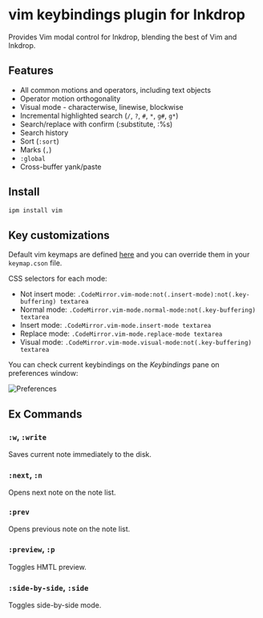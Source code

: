 # vim keybindings plugin for Inkdrop

Provides Vim modal control for Inkdrop, blending the best of Vim and Inkdrop.

## Features

 * All common motions and operators, including text objects
 * Operator motion orthogonality
 * Visual mode - characterwise, linewise, blockwise
 * Incremental highlighted search (`/`, `?`, `#`, `*`, `g#`, `g*`)
 * Search/replace with confirm (:substitute, :%s)
 * Search history
 * Sort (`:sort`)
 * Marks (`,`)
 * `:global`
 * Cross-buffer yank/paste

## Install

```sh
ipm install vim
```

## Key customizations

Default vim keymaps are defined [here](https://github.com/inkdropapp/inkdrop-vim/blob/master/keymaps/vim.json) and you can override them in your `keymap.cson` file.

CSS selectors for each mode:

 * Not insert mode: `.CodeMirror.vim-mode:not(.insert-mode):not(.key-buffering) textarea`
 * Normal mode: `.CodeMirror.vim-mode.normal-mode:not(.key-buffering) textarea`
 * Insert mode: `.CodeMirror.vim-mode.insert-mode textarea`
 * Replace mode: `.CodeMirror.vim-mode.replace-mode textarea`
 * Visual mode: `.CodeMirror.vim-mode.visual-mode:not(.key-buffering) textarea`

You can check current keybindings on the *Keybindings* pane on preferences window:

![Preferences](https://raw.githubusercontent.com/inkdropapp/inkdrop-vim/master/docs/preferences.png)

## Ex Commands

### `:w`, `:write`

Saves current note immediately to the disk.

### `:next`, `:n`

Opens next note on the note list.

### `:prev`

Opens previous note on the note list.

### `:preview`, `:p`

Toggles HMTL preview.

### `:side-by-side`, `:side`

Toggles side-by-side mode.


